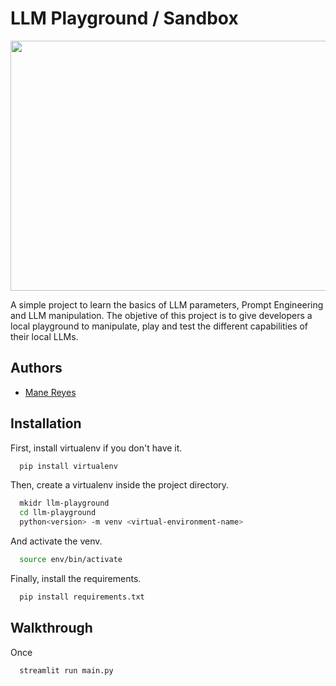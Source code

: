 
# LLM Playground / Sandbox
<p align="center">
  <img src="https://github.com/user-attachments/assets/92d0c438-6f83-4d51-96ef-617d2ca671fa" width="700" height="400">
</p>
  A simple project to learn the basics of LLM parameters, Prompt Engineering and LLM manipulation. The objetive of this project is to give developers a local playground to manipulate, play and test the different capabilities of their local LLMs.

## Authors

- [Mane Reyes](https://github.com/thepurpleoni)


## Installation

First, install virtualenv if you don't have it.
```bash
  pip install virtualenv

```
Then, create a virtualenv inside the project directory.
```bash
  mkidr llm-playground
  cd llm-playground
  python<version> -m venv <virtual-environment-name>
```

And activate the venv.
```bash
  source env/bin/activate
```

Finally, install the requirements.
```bash
  pip install requirements.txt

```
## Walkthrough

Once 
```bash
  streamlit run main.py
```

